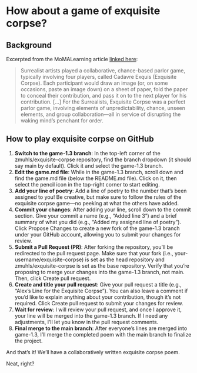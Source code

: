 # How about a game of exquisite corpse?

## Background

Excerpted from the MoMALearning article [linked here](https://www.moma.org/collection/terms/exquisite-corpse): 

>Surrealist artists played a collaborative, chance-based parlor game, typically involving four players, called Cadavre Exquis (Exquisite Corpse). Each participant would draw an image (or, on some occasions, paste an image down) on a sheet of paper, fold the paper to conceal their contribution, and pass it on to the next player for his contribution. [...] For the Surrealists, Exquisite Corpse was a perfect parlor game, involving elements of unpredictability, chance, unseen elements, and group collaboration—all in service of disrupting the waking mind’s penchant for order.

## How to play exquisite corpse on GitHub

1. **Switch to the game-1.3 branch**: In the top-left corner of the zmuhls/exquisite-corpse repository, find the branch dropdown (it should say main by default). Click it and select the game-1.3 branch.
2. **Edit the game.md file**: While in the game-1.3 branch, scroll down and find the game.md file (below the README.md file). Click on it, then select the pencil icon in the top-right corner to start editing.
3. **Add your line of poetry**: Add a line of poetry to the number that’s been assigned to you! Be creative, but make sure to follow the rules of the exquisite corpse game—no peeking at what the others have added.
4. **Commit your changes**: After adding your line, scroll down to the commit section. Give your commit a name (e.g., “Added line 3”) and a brief summary of what you did (e.g., “Added my assigned line of poetry”). Click Propose Changes to create a new fork of the game-1.3 branch under your GitHub account, allowing you to submit your changes for review.
5. **Submit a Pull Request (PR)**: After forking the repository, you’ll be redirected to the pull request page. Make sure that your fork (i.e., your-username/exquisite-corpse) is set as the head repository and zmuhls/exquisite-corpse is set as the base repository. Verify that you’re proposing to merge your changes into the game-1.3 branch, not main. Then, click Create pull request.
6. **Create and title your pull request**: Give your pull request a title (e.g., “Alex’s Line for the Exquisite Corpse”). You can also leave a comment if you’d like to explain anything about your contribution, though it’s not required. Click Create pull request to submit your changes for review.
7. **Wait for review**: I will review your pull request, and once I approve it, your line will be merged into the game-1.3 branch. If I need any adjustments, I’ll let you know in the pull request comments.
8. **Final merge to the main branch**: After everyone’s lines are merged into game-1.3, I’ll merge the completed poem with the main branch to finalize the project.

And that’s it! We’ll have a collaboratively written exquisite corpse poem.

Neat, right?
